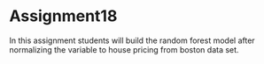 # Assignment18
In this assignment students will build the random forest model after normalizing the variable to house pricing from boston data set.

